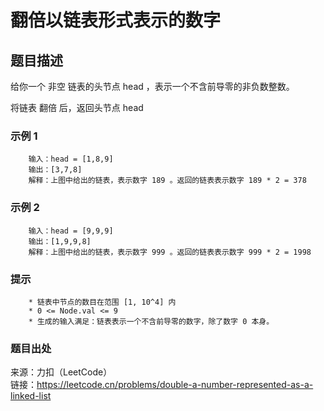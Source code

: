 # 翻倍以链表形式表示的数字

## 题目描述

给你一个 非空 链表的头节点 head ，表示一个不含前导零的非负数整数。

将链表 翻倍 后，返回头节点 head

### 示例 1

```text
    输入：head = [1,8,9]
    输出：[3,7,8]
    解释：上图中给出的链表，表示数字 189 。返回的链表表示数字 189 * 2 = 378
```

### 示例 2

```text
    输入：head = [9,9,9]
    输出：[1,9,9,8]
    解释：上图中给出的链表，表示数字 999 。返回的链表表示数字 999 * 2 = 1998
```

### 提示

```text
    * 链表中节点的数目在范围 [1, 10^4] 内
    * 0 <= Node.val <= 9
    * 生成的输入满足：链表表示一个不含前导零的数字，除了数字 0 本身。
```

### 题目出处

来源：力扣（LeetCode）  
链接：<https://leetcode.cn/problems/double-a-number-represented-as-a-linked-list>
